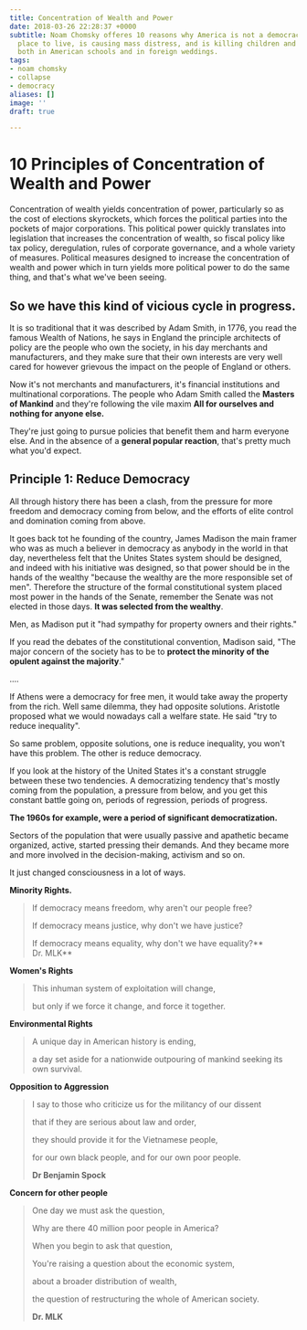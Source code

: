 ```yaml
---
title: Concentration of Wealth and Power
date: 2018-03-26 22:28:37 +0000
subtitle: Noam Chomsky offeres 10 reasons why America is not a democracy, is a horrible
  place to live, is causing mass distress, and is killing children and adults alike,
  both in American schools and in foreign weddings.
tags:
- noam chomsky
- collapse
- democracy
aliases: []
image: ''
draft: true

---
```

# **10 Principles of Concentration of Wealth and Power**

Concentration of wealth yields concentration of power, particularly so as the cost of elections skyrockets, which forces the political parties into the pockets of major corporations. This political power quickly translates into legislation that increases the concentration of wealth, so fiscal policy like tax policy, deregulation, rules of corporate governance, and a whole variety of measures. Political measures designed to increase the concentration of wealth and power which in turn yields more political power to do the same thing, and that's what we've been seeing.

## So we have this kind of vicious cycle in progress.

It is so traditional that it was described by Adam Smith, in 1776, you read the famous Wealth of Nations, he says in England the principle architects of policy are the people who own the society, in his day merchants and manufacturers, and they make sure that their own interests are very well cared for however grievous the impact on the people of England or others.

Now it's not merchants and manufacturers, it's financial institutions and multinational corporations. The people who Adam Smith called the **Masters of Mankind** and they're following the vile maxim **All for ourselves and nothing for anyone else.** 

They're just going to pursue policies that benefit them and harm everyone else. And in the absence of a **general popular reaction**, that's pretty much what you'd expect.

## Principle 1: Reduce Democracy

All through history there has been a clash, from the pressure for more freedom and democracy coming from below, and the efforts of elite control and domination coming from above.

It goes back tot he founding of the country, James Madison the main framer who was as much a believer in democracy as anybody in the world in that day, nevertheless felt that the Unites States system should be designed, and indeed with his initiative was designed, so that power should be in the hands of the wealthy "because the wealthy are the more responsible set of men". Therefore the structure of the formal constitutional system placed most power in the hands of the Senate, remember the Senate was not elected in those days. **It was selected from the wealthy**. 

Men, as Madison put it "had sympathy for property owners and their rights."

If you read the debates of the constitutional convention, Madison said, "The major concern of the society has to be to **protect the minority of the opulent against the majority**."

....

If Athens were a democracy for free men, it would take away the property from the rich. Well same dilemma, they had opposite solutions.  Aristotle proposed what we would nowadays call a welfare state. He said "try to reduce inequality".

So same problem, opposite solutions, one is reduce inequality, you won't have this problem. The other is reduce democracy.

If you look at the history of the United States it's a constant struggle between these two tendencies. A democratizing tendency that's mostly coming from the population, a pressure from below, and you get this constant battle going on, periods of regression, periods of progress. 

**The 1960s for example, were a period of significant democratization.** 

Sectors of the population that were usually passive and apathetic became organized, active, started pressing their demands. And they became more and more involved in the decision-making, activism and so on.

It just changed consciousness in a lot of ways.

**Minority Rights.**

> If democracy means freedom, why aren't our people free?
>
> If democracy means justice, why don't we have justice?
>
> If democracy means equality, why don't we have equality?**  
> Dr. MLK**

**Women's Rights**

> This inhuman system of exploitation will change,
>
> but only if we force it change, and force it together.

**Environmental Rights**

> A unique day in American history is ending,
>
> a day set aside for a nationwide outpouring of mankind seeking its own survival.

**Opposition to Aggression**

> I say to those who criticize us for the militancy of our dissent
>
> that if they are serious about law and order,
>
> they should provide it for the Vietnamese people,
>
> for our own black people, and for our own poor people.
>
> **Dr Benjamin Spock**

**Concern for other people**

> One day we must ask the question,
>
> Why are there 40 million poor people in America?
>
> When you begin to ask that question, 
>
> You're raising a question about the economic system,
>
> about a broader distribution of wealth,
>
> the question of restructuring the whole of American society.
>
> **Dr. MLK**